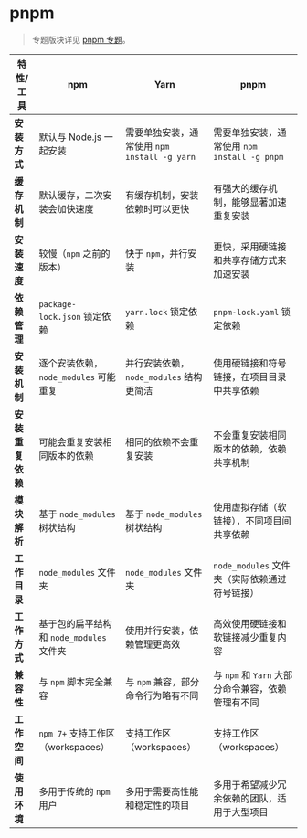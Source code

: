 # pnpm

> 专题版块详见 [pnpm 专题](/tools/fe/23_pnpm)。

| 特性/工具        | **npm**                                  | **Yarn**                                     | **pnpm**                                          |
| ---------------- | ---------------------------------------- | -------------------------------------------- | ------------------------------------------------- |
| **安装方式**     | 默认与 Node.js 一起安装                  | 需要单独安装，通常使用 `npm install -g yarn` | 需要单独安装，通常使用 `npm install -g pnpm`      |
| **缓存机制**     | 默认缓存，二次安装会加快速度             | 有缓存机制，安装依赖时可以更快               | 有强大的缓存机制，能够显著加速重复安装            |
| **安装速度**     | 较慢（`npm` 之前的版本）                 | 快于 `npm`，并行安装                         | 更快，采用硬链接和共享存储方式来加速安装          |
| **依赖管理**     | `package-lock.json` 锁定依赖             | `yarn.lock` 锁定依赖                         | `pnpm-lock.yaml` 锁定依赖                         |
| **安装机制**     | 逐个安装依赖，`node_modules` 可能重复    | 并行安装依赖，`node_modules` 结构更简洁      | 使用硬链接和符号链接，在项目目录中共享依赖        |
| **安装重复依赖** | 可能会重复安装相同版本的依赖             | 相同的依赖不会重复安装                       | 不会重复安装相同版本的依赖，依赖共享机制          |
| **模块解析**     | 基于 `node_modules` 树状结构             | 基于 `node_modules` 树状结构                 | 使用虚拟存储（软链接），不同项目间共享依赖        |
| **工作目录**     | `node_modules` 文件夹                    | `node_modules` 文件夹                        | `node_modules` 文件夹（实际依赖通过符号链接）     |
| **工作方式**     | 基于包的扁平结构和 `node_modules` 文件夹 | 使用并行安装，依赖管理更高效                 | 高效使用硬链接和软链接减少重复内容                |
| **兼容性**       | 与 `npm` 脚本完全兼容                    | 与 `npm` 兼容，部分命令行为略有不同          | 与 `npm` 和 `Yarn` 大部分命令兼容，依赖管理有不同 |
| **工作空间**     | `npm 7+` 支持工作区（workspaces）        | 支持工作区（workspaces）                     | 支持工作区（workspaces）                          |
| **使用环境**     | 多用于传统的 `npm` 用户                  | 多用于需要高性能和稳定性的项目               | 多用于希望减少冗余依赖的团队，适用于大型项目      |
